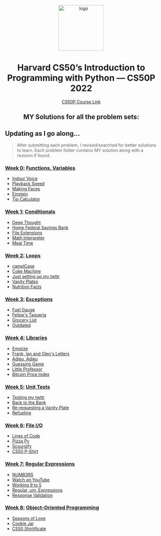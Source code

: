 <br>

<p align="center">
<img src="https://i.imgur.com/Jj740Yd.png" alt="logo" height="150"/>
</p>

<h1 align="center">
Harvard CS50’s Introduction to Programming with Python — CS50P 2022
</h1>

<p align="center">
  <a href="https://cs50.harvard.edu/python/2022/">CS50P Course Link</a>
</p>

<h2 align="center">
MY Solutions for all the problem sets:
</h2>



## Updating as I go along...

> After submitting each problem, I revised/searched for better solutions to learn.
> Each problem folder contains MY solution along with a revision if found.

### [Week 0:](/week0) [Functions, Variables](https://cs50.harvard.edu/python/2022/psets/0/)
* [Indoor Voice](/week0/indoor/indoor.py)
* [Playback Speed](/week0/playback/playback.py)
* [Making Faces](/week0/faces/faces.py)
* [Einstein](/week0/einstein/einstein.py)
* [Tip Calculator](/week0/tip/tip.py)

### [Week 1:](/week1) [Conditionals](https://cs50.harvard.edu/python/2022/psets/1/)
* [Deep Thought](/week1/deep/deep.py)
* [Home Federal Savings Bank](/week1/bank/bank.py)
* [File Extensions](/week1/extensions/extensions.py)
* [Math Interpreter](/week1/interpreter/interpreter.py)
* [Meal Time](/week1/meal/meal.py)

### [Week 2:](/week2) [Loops](https://cs50.harvard.edu/python/2022/psets/2/)
* [camelCase](/week2/camel/camel.py)
* [Coke Machine](/week2/coke/coke.py)
* [Just setting up my twttr](/week2/twttr/twttr.py)
* [Vanity Plates](/week2/plates/plates.py)
* [Nutrition Facts](/week2/nutrition/nutrition.py)

### [Week 3:](/week3) [Exceptions](https://cs50.harvard.edu/python/2022/psets/3/)
* [Fuel Gauge](/week3/fuel/fuel.py)
* [Felipe's Taqueria](/week3/taqueria/taqueria.py)
* [Grocery List](/week3/grocery/grocery.py)
* [Outdated](/week3/outdated/outdated.py)

### [Week 4:](/week4) [Libraries](https://cs50.harvard.edu/python/2022/psets/4/)
* [Emojize](/week4/emojize/emojize.py)
* [Frank, Ian and Glen's Letters](/week4/figlet/figlet.py)
* [Adieu, Adieu](/week4/adieu/adieu.py)
* [Guessing Game](/week4/game/game.py)
* [Little Professor](/week4/professor/professor.py)
* [Bitcoin Price Index](/week4/bitcoin/bitcoin.py)

### [Week 5:](/week5) [Unit Tests](https://cs50.harvard.edu/python/2022/psets/5/)
* [Testing my twttr](/week5/test_twttr/)
* [Back to the Bank](/week5/test_bank/)
* [Re-requesting a Vanity Plate](/week5/test_plates/)
* [Refueling](/week5/test_fuel/)

### [Week 6:](/week6) [File I/O](https://cs50.harvard.edu/python/2022/psets/6/)
* [Lines of Code](/week6/lines/lines.py)
* [Pizza Py](/week6/pizza/pizza.py)
* [Scourgify](/week6/scourgify/scourgify.py)
* [CS50 P-Shirt](/week6/shirt/shirt.py)

### [Week 7:](/week7) [Regular Expressions](https://cs50.harvard.edu/python/2022/weeks/7/)
* [NUMB3RS](/week7/numb3rs/)
* [Watch on YouTube](/week7/watch/)
* [Working 9 to 5](/week7/working/)
* [Regular, um, Expressions](/week7/um/)
* [Response Validation](/week7/response/)

### [Week 8:](/week8) [Object-Oriented Programming](https://cs50.harvard.edu/python/2022/weeks/8/)
* [Seasons of Love](/week8/seasons/)
* [Cookie Jar](/week8/jar/)
* [CS50 Shirtificate](/week8/shirtificate/)
